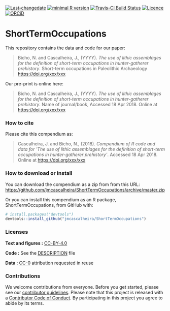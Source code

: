
<!-- README.md is generated from README.Rmd. Please edit that file -->
[![Last-changedate](https://img.shields.io/badge/last%20change-2018--04--18-brightgreen.svg)](https://github.com/jmcascalheira/ShortTermOccupations/commits/master) [![minimal R version](https://img.shields.io/badge/R%3E%3D-3.2.4-brightgreen.svg)](https://cran.r-project.org/) [![Travis-CI Build Status](https://travis-ci.org/jmcascalheira/ShortTermOccupations.svg?branch=master)](https://travis-ci.org/jmcascalheira/ShortTermOccupations) [![Licence](https://img.shields.io/github/license/mashape/apistatus.svg)](http://choosealicense.com/licenses/mit/) [![ORCiD](https://img.shields.io/badge/ORCiD-/0000--0003--0321--8892-green.svg)](http://orcid.org/0000-0003-0321-8892)

ShortTermOccupations
====================

This repository contains the data and code for our paper:

> Bicho, N. and Cascalheira, J., (YYYY). *The use of lithic assemblages for the definition of short-term occupations in hunter-gatherer prehistory*. Short-term occupations in Paleolithic Archaeology <https://doi.org/xxx/xxx>

Our pre-print is online here:

> Bicho, N. and Cascalheira, J., (YYYY). *The use of lithic assemblages for the definition of short-term occupations in hunter-gatherer prehistory*. Name of journal/book, Accessed 18 Apr 2018. Online at <https://doi.org/xxx/xxx>

### How to cite

Please cite this compendium as:

> Cascalheira, J. and Bicho, N., (2018). *Compendium of R code and data for 'The use of lithic assemblages for the definition of short-term occupations in hunter-gatherer prehistory'*. Accessed 18 Apr 2018. Online at <https://doi.org/xxx/xxx>

### How to download or install

You can download the compendium as a zip from from this URL: <https://github.com/jmcascalheira/ShortTermOccupations/archive/master.zip>

Or you can install this compendium as an R package, ShortTermOccupations, from GitHub with:

``` r
# install.packages("devtools")
devtools::install_github("jmcascalheira/ShortTermOccupations")
```

### Licenses

**Text and figures :** [CC-BY-4.0](http://creativecommons.org/licenses/by/4.0/)

**Code :** See the [DESCRIPTION](DESCRIPTION) file

**Data :** [CC-0](http://creativecommons.org/publicdomain/zero/1.0/) attribution requested in reuse

### Contributions

We welcome contributions from everyone. Before you get started, please see our [contributor guidelines](CONTRIBUTING.md). Please note that this project is released with a [Contributor Code of Conduct](CONDUCT.md). By participating in this project you agree to abide by its terms.
